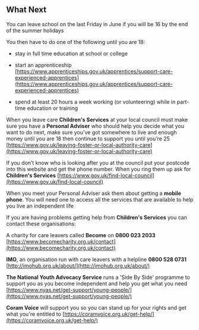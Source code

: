 
##  What Next


You can leave school on the last Friday in June if you will be 16 by the end of the summer holidays

You then have to do one of the following until you are 18: 

* stay in full time education at school or college
           
* start an apprenticeship  [https://www.apprenticeships.gov.uk/apprentices/support-care-experienced-apprentices](https://www.apprenticeships.gov.uk/apprentices/support-care-experienced-apprentices)
  
* spend at least 20 hours a week working (or volunteering) while in part-time education or training



When you leave care **Children's Services** at your local council must make sure you have a **Personal Adviser** who should help you decide what you want to do next, make sure you've got somewhere to live and enough money until you are 18 then continue to support you until you’re 25 
[https://www.gov.uk/leaving-foster-or-local-authority-care](https://www.gov.uk/leaving-foster-or-local-authority-care)


If you don’t know who is looking after you at the council put your postcode into this website and get the phone number. When you ring them up ask for **Children's Services** [https://www.gov.uk/find-local-council](https://www.gov.uk/find-local-council)



When you meet your Personal Adviser ask them about getting a **mobile phone**. You will need one to access all the services that are available to help you live an independent life



If you are having problems getting help from **Children's Services** you
can contact these organisations:



A charity for care leavers called **Become** on **0800 023 2033** [https://www.becomecharity.org.uk/contact](https://www.becomecharity.org.uk/contact)



**IMO**, an organisation run with care leavers with a helpline **0800 528 0731**
[http://imohub.org.uk/about/](http://imohub.org.uk/about/)



**The National Youth Advocacy Service** runs a 'Side By Side' programme to support you as you become independent and help you get what you need [https://www.nyas.net/get-support/young-people/](https://www.nyas.net/get-support/young-people/)



**Coram Voice** will support you so you can stand up for your rights and get what you're entitled to 
[https://coramvoice.org.uk/get-help/](https://coramvoice.org.uk/get-help/)
